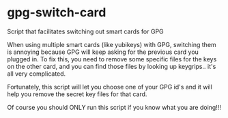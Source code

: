 # gpg-switch-card
Script that facilitates switching out smart cards for GPG


When using multiple smart cards (like yubikeys) with GPG, switching them is annoying because GPG will keep asking for the previous card you plugged in. To fix this, you need to remove some specific files for the keys on the other card, and you can find those files by looking up keygrips.. it's all very complicated.

Fortunately, this script will let you choose one of your GPG id's and it will help you remove the secret key files for that card.

Of course you should ONLY run this script if you know what you are doing!!!

